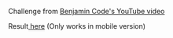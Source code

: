 <p>Challenge from <a href='https://youtu.be/9kULTUsPOgw' alt="benjamincode" target="_blank">Benjamin Code's YouTube video</a></p>
<p>Result<a href='https://mcdonald-jim.vercel.app/' alt="result_challenge" target="_blank"> here</a> (Only works in mobile version)</p>
